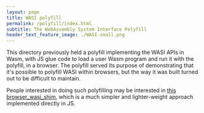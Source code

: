 ```yaml
---
layout: page
title: WASI polyfill
permalink: /polyfill/index.html
subtitle: The WebAssembly System Interface Polyfill
header_text_feature_image: ./WASI-small.png
---
```


This directory previously held a polyfill implementing the WASI APIs in Wasm, with JS glue code to load a user Wasm program and run it with the polyfill, in a browser. The polyfill served its purpose of demonstrating that it's possible to polyfill WASI within browsers, but the way it was built turned out to be difficult to maintain.

People interested in doing such polyfilling may be interested in [this browser_wasi_shim], which is a much simpler and lighter-weight approach implemented directly in JS.

[this browser_wasi_shim]: https://github.com/bjorn3/browser_wasi_shim
